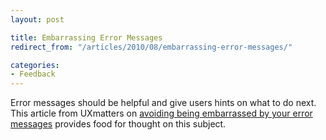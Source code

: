 ```yaml
---
layout: post

title: Embarrassing Error Messages
redirect_from: "/articles/2010/08/embarrassing-error-messages/"

categories:
- Feedback
---
```


Error messages should be helpful and give users hints on what to do next. This article from UXmatters on [avoiding being embarrassed by your error messages](http://www.uxmatters.com/mt/archives/2010/08/avoid-being-embarrassed-by-your-error-messages.php) provides food for thought on this subject.